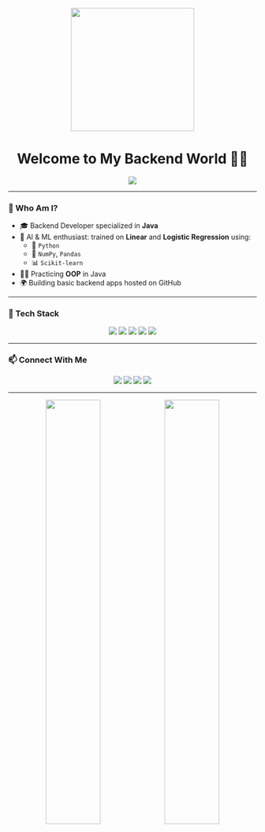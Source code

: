 <!-- صورة أنمي للزينة -->
<p align="center">
  <img src="https://i.pinimg.com/originals/2f/7f/80/2f7f80d222be22660c6d80b2f5cd1696.gif" width="250"/>
</p>

<h1 align="center">Welcome to My Backend World 👨‍💻</h1>

<p align="center">
  <img src="https://readme-typing-svg.herokuapp.com/?lines=Backend%20Developer%20%F0%9F%94%A5;AI%20Explorer%20%F0%9F%A7%9C%F0%9F%8F%BB%E2%99%82%EF%B8%8F;Python%20%7C%20Java%20%7C%20OOP%20Lover&center=true&size=22">
</p>

---

### 🧠 Who Am I?

- 🎓 Backend Developer specialized in **Java**
- 🤖 AI & ML enthusiast: trained on **Linear** and **Logistic Regression** using:
  - 🐍 `Python`
  - 🧮 `NumPy`, `Pandas`
  - 📊 `Scikit-learn`
- 👨‍💻 Practicing **OOP** in Java
- 🌍 Building basic backend apps hosted on GitHub

---

### 🚀 Tech Stack

<p align="center">
  <img src="https://img.shields.io/badge/Java-%23ED8B00.svg?style=for-the-badge&logo=openjdk&logoColor=white"/>
  <img src="https://img.shields.io/badge/Python-3670A0?style=for-the-badge&logo=python&logoColor=yellow"/>
  <img src="https://img.shields.io/badge/Scikit--Learn-F7931E?style=for-the-badge&logo=scikit-learn&logoColor=white"/>
  <img src="https://img.shields.io/badge/Pandas-150458?style=for-the-badge&logo=pandas&logoColor=white"/>
  <img src="https://img.shields.io/badge/Numpy-013243?style=for-the-badge&logo=numpy&logoColor=white"/>
</p>

---

### 📫 Connect With Me

<p align="center">
  <a href="mailto:Ibrahimboukria0@gmail.com"><img src="https://img.shields.io/badge/Email-D14836?style=for-the-badge&logo=gmail&logoColor=white"/></a>
  <a href="https://www.instagram.com/iiibrahim08"><img src="https://img.shields.io/badge/Instagram-E4405F?style=for-the-badge&logo=instagram&logoColor=white"/></a>
  <a href="https://x.com/AIBRAHIM_AI?s=09"><img src="https://img.shields.io/badge/X-000000?style=for-the-badge&logo=twitter&logoColor=white"/></a>
  <a href="https://www.facebook.com/ibrahim.boukriaa"><img src="https://img.shields.io/badge/Facebook-1877F2?style=for-the-badge&logo=facebook&logoColor=white"/></a>
</p>

---

<p align="center">
  <img src="https://github-readme-stats.vercel.app/api?username=coderArab-art&show_icons=true&theme=radical" width="47%" />
  <img src="https://github-readme-streak-stats.herokuapp.com/?user=coderArab-art&theme=radical" width="47%" />
</p>
